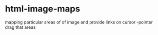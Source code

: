 # html-image-maps
mapping particular areas of of image and provide links on cursor -pointer drag that areas
